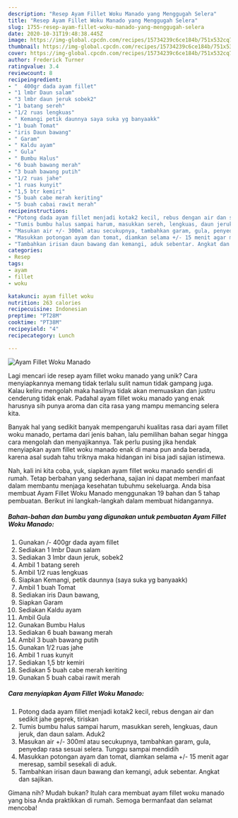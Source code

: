```yaml
---
description: "Resep Ayam Fillet Woku Manado yang Menggugah Selera"
title: "Resep Ayam Fillet Woku Manado yang Menggugah Selera"
slug: 1755-resep-ayam-fillet-woku-manado-yang-menggugah-selera
date: 2020-10-31T19:48:38.445Z
image: https://img-global.cpcdn.com/recipes/15734239c6ce184b/751x532cq70/ayam-fillet-woku-manado-foto-resep-utama.jpg
thumbnail: https://img-global.cpcdn.com/recipes/15734239c6ce184b/751x532cq70/ayam-fillet-woku-manado-foto-resep-utama.jpg
cover: https://img-global.cpcdn.com/recipes/15734239c6ce184b/751x532cq70/ayam-fillet-woku-manado-foto-resep-utama.jpg
author: Frederick Turner
ratingvalue: 3.4
reviewcount: 8
recipeingredient:
- "  400gr dada ayam fillet"
- "1 lmbr Daun salam"
- "3 lmbr daun jeruk sobek2"
- "1 batang sereh"
- "1/2 ruas lengkuas"
- " Kemangi petik daunnya saya suka yg banyaakk"
- "1 buah Tomat"
- "iris Daun bawang"
- " Garam"
- " Kaldu ayam"
- " Gula"
- " Bumbu Halus"
- "6 buah bawang merah"
- "3 buah bawang putih"
- "1/2 ruas jahe"
- "1 ruas kunyit"
- "1,5 btr kemiri"
- "5 buah cabe merah keriting"
- "5 buah cabai rawit merah"
recipeinstructions:
- "Potong dada ayam fillet menjadi kotak2 kecil, rebus dengan air dan sedikit jahe geprek, tiriskan"
- "Tumis bumbu halus sampai harum, masukkan sereh, lengkuas, daun jeruk, dan daun salam. Aduk2"
- "Masukan air +/- 300ml atau secukupnya, tambahkan garam, gula, penyedap rasa sesuai selera. Tunggu sampai mendidih"
- "Masukkan potongan ayam dan tomat, diamkan selama +/- 15 menit agar meresap, sambil sesekali di aduk."
- "Tambahkan irisan daun bawang dan kemangi, aduk sebentar. Angkat dan sajikan."
categories:
- Resep
tags:
- ayam
- fillet
- woku

katakunci: ayam fillet woku 
nutrition: 263 calories
recipecuisine: Indonesian
preptime: "PT28M"
cooktime: "PT38M"
recipeyield: "4"
recipecategory: Lunch

---
```



![Ayam Fillet Woku Manado](https://img-global.cpcdn.com/recipes/15734239c6ce184b/751x532cq70/ayam-fillet-woku-manado-foto-resep-utama.jpg)

Lagi mencari ide resep ayam fillet woku manado yang unik? Cara menyiapkannya memang tidak terlalu sulit namun tidak gampang juga. Kalau keliru mengolah maka hasilnya tidak akan memuaskan dan justru cenderung tidak enak. Padahal ayam fillet woku manado yang enak harusnya sih punya aroma dan cita rasa yang mampu memancing selera kita.



Banyak hal yang sedikit banyak mempengaruhi kualitas rasa dari ayam fillet woku manado, pertama dari jenis bahan, lalu pemilihan bahan segar hingga cara mengolah dan menyajikannya. Tak perlu pusing jika hendak menyiapkan ayam fillet woku manado enak di mana pun anda berada, karena asal sudah tahu triknya maka hidangan ini bisa jadi sajian istimewa.


Nah, kali ini kita coba, yuk, siapkan ayam fillet woku manado sendiri di rumah. Tetap berbahan yang sederhana, sajian ini dapat memberi manfaat dalam membantu menjaga kesehatan tubuhmu sekeluarga. Anda bisa membuat Ayam Fillet Woku Manado menggunakan 19 bahan dan 5 tahap pembuatan. Berikut ini langkah-langkah dalam membuat hidangannya.

<!--inarticleads1-->

##### Bahan-bahan dan bumbu yang digunakan untuk pembuatan Ayam Fillet Woku Manado:

1. Gunakan  /- 400gr dada ayam fillet
1. Sediakan 1 lmbr Daun salam
1. Sediakan 3 lmbr daun jeruk, sobek2
1. Ambil 1 batang sereh
1. Ambil 1/2 ruas lengkuas
1. Siapkan  Kemangi, petik daunnya (saya suka yg banyaakk)
1. Ambil 1 buah Tomat
1. Sediakan iris Daun bawang,
1. Siapkan  Garam
1. Sediakan  Kaldu ayam
1. Ambil  Gula
1. Gunakan  Bumbu Halus
1. Sediakan 6 buah bawang merah
1. Ambil 3 buah bawang putih
1. Gunakan 1/2 ruas jahe
1. Ambil 1 ruas kunyit
1. Sediakan 1,5 btr kemiri
1. Sediakan 5 buah cabe merah keriting
1. Gunakan 5 buah cabai rawit merah




<!--inarticleads2-->

##### Cara menyiapkan Ayam Fillet Woku Manado:

1. Potong dada ayam fillet menjadi kotak2 kecil, rebus dengan air dan sedikit jahe geprek, tiriskan
1. Tumis bumbu halus sampai harum, masukkan sereh, lengkuas, daun jeruk, dan daun salam. Aduk2
1. Masukan air +/- 300ml atau secukupnya, tambahkan garam, gula, penyedap rasa sesuai selera. Tunggu sampai mendidih
1. Masukkan potongan ayam dan tomat, diamkan selama +/- 15 menit agar meresap, sambil sesekali di aduk.
1. Tambahkan irisan daun bawang dan kemangi, aduk sebentar. Angkat dan sajikan.




Gimana nih? Mudah bukan? Itulah cara membuat ayam fillet woku manado yang bisa Anda praktikkan di rumah. Semoga bermanfaat dan selamat mencoba!
